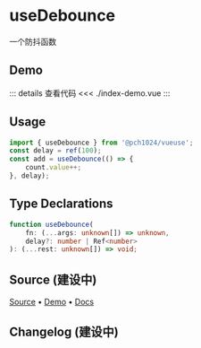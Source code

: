 <script lang="ts" setup>
    import demo from './index-demo.vue'
</script>

# useDebounce

一个防抖函数

## Demo

<ClientOnly>
<demo />
</ClientOnly>

::: details 查看代码
<<< ./index-demo.vue
:::

## Usage

```js
import { useDebounce } from '@pch1024/vueuse';
const delay = ref(100);
const add = useDebounce(() => {
	count.value++;
}, delay);
```

## Type Declarations

```ts
function useDebounce(
	fn: (...args: unknown[]) => unknown,
	delay?: number | Ref<number>
): (...rest: unknown[]) => void;
```

## Source (建设中)

[#Source]: https://vueuse.org
[#Demo]: https://vueuse.org
[#Docs]: https://vueuse.org

[Source][#Source] • [Demo][#Demo] • [Docs][#Docs]

## Changelog (建设中)
